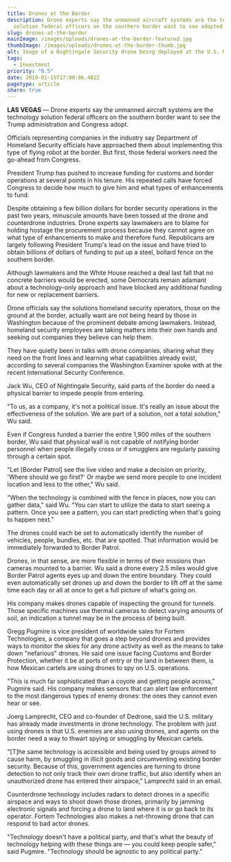 ```yaml
---
title: Drones at the Border
description: Drone experts say the unmanned aircraft systems are the technology
  solution federal officers on the southern border want to see adopted.
slug: drones-at-the-border
mainImage: /images/uploads/drones-at-the-border-featured.jpg
thumbImage: /images/uploads/drones-at-the-border-thumb.jpg
alt: Image of a Nightingale Security drone being deployed at the U.S. Mexico border.
tags:
  - Investment
priority: "0.5"
date: 2019-01-15T17:00:06.482Z
pagetype: article
share: true
---
```

**LAS VEGAS** — Drone experts say the unmanned aircraft systems are the technology solution federal officers on the southern border want to see the Trump administration and Congress adopt.

Officials representing companies in the industry say Department of Homeland Security officials have approached them about implementing this type of flying robot at the border. But first, those federal workers need the go-ahead from Congress.

President Trump has pushed to increase funding for customs and border operations at several points in his tenure. His repeated calls have forced Congress to decide how much to give him and what types of enhancements to fund.

Despite obtaining a few billion dollars for border security operations in the past two years, minuscule amounts have been tossed at the drone and counterdrone industries.
Drone experts say lawmakers are to blame for holding hostage the procurement process because they cannot agree on what type of enhancements to make and therefore fund. Republicans are largely following President Trump's lead on the issue and have tried to obtain billions of dollars of funding to put up a steel, bollard fence on the southern border.

Although lawmakers and the White House reached a deal last fall that no concrete barriers would be erected, some Democrats remain adamant about a technology-only approach and have blocked any additional funding for new or replacement barriers.

Drone officials say the solutions homeland security operators, those on the ground at the border, actually want are not being heard by those in Washington because of the prominent debate among lawmakers. Instead, homeland security employees are taking matters into their own hands and seeking out companies they believe can help them.

They have quietly been in talks with drone companies, sharing what they need on the front lines and learning what capabilities already exist, according to several companies the Washington Examiner spoke with at the recent International Security Conference.

Jack Wu, CEO of Nightingale Security, said parts of the border do need a physical barrier to impede people from entering.

"To us, as a company, it's not a political issue. It's really an issue about the effectiveness of the solution. We are part of a solution, not a total solution," Wu said.

Even if Congress funded a barrier the entire 1,900 miles of the southern border, Wu said that physical wall is not capable of notifying border personnel when people illegally cross or if smugglers are regularly passing through a certain spot.

"Let \[Border Patrol] see the live video and make a decision on priority, 'Where should we go first?' Or maybe we send more people to one incident location and less to the other," Wu said.

"When the technology is combined with the fence in places, now you can gather data," said Wu. "You can start to utilize the data to start seeing a pattern. Once you see a pattern, you can start predicting when that's going to happen next."

The drones could each be set to automatically identify the number of vehicles, people, bundles, etc. that are spotted. That information would be immediately forwarded to Border Patrol.

Drones, in that sense, are more flexible in terms of their missions than cameras mounted to a barrier. Wu said a drone every 2.5 miles would give Border Patrol agents eyes up and down the entire boundary. They could even automatically set drones up and down the border to lift off at the same time each day or all at once to get a full picture of what's going on.

His company makes drones capable of inspecting the ground for tunnels. Those specific machines use thermal cameras to detect varying amounts of soil, an indication a tunnel may be in the process of being built.

Gregg Pugmire is vice president of worldwide sales for Fortem Technologies, a company that goes a step beyond drones and provides ways to monitor the skies for any drone activity as well as the means to take down "nefarious" drones. He said one issue facing Customs and Border Protection, whether it be at ports of entry or the land in between them, is how Mexican cartels are using drones to spy on U.S. operations.

"This is much far sophisticated than a coyote and getting people across," Pugmire said. His company makes sensors that can alert law enforcement to the most dangerous types of enemy drones: the ones they cannot even hear or see.

Joerg Lamprecht, CEO and co-founder of Dedrone, said the U.S. military has already made investments in drone technology. The problem with just using drones is that U.S. enemies are also using drones, and agents on the border need a way to thwart spying or smuggling by Mexican cartels.

"\[T]he same technology is accessible and being used by groups aimed to cause harm, by smuggling in illicit goods and circumventing existing border security. Because of this, government agencies are turning to drone detection to not only track their own drone traffic, but also identify when an unauthorized drone has entered their airspace," Lamprecht said in an email.

Counterdrone technology includes radars to detect drones in a specific airspace and ways to shoot down those drones, primarily by jamming electronic signals and forcing a drone to land where it is or go back to its operator. Fortem Technologies also makes a net-throwing drone that can respond to bad actor drones.

"Technology doesn't have a political party, and that's what the beauty of technology helping with these things are — you could keep people safer," said Pugmire. "Technology should be agnostic to any political party."